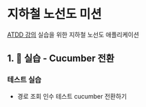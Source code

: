 # 지하철 노선도 미션
[ATDD 강의](https://edu.nextstep.camp/c/R89PYi5H) 실습을 위한 지하철 노선도 애플리케이션

## 1. 🚀 실습 - Cucumber 전환
### 테스트 실습
- 경로 조회 인수 테스트 cucumber 전환하기

